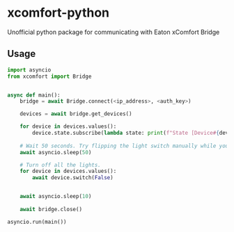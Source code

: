 # xcomfort-python
Unofficial python package for communicating with Eaton xComfort Bridge

## Usage
```python
import asyncio
from xcomfort import Bridge


async def main():
    bridge = await Bridge.connect(<ip_address>, <auth_key>)

    devices = await bridge.get_devices()

    for device in devices.values():
        device.state.subscribe(lambda state: print(f"State [Device#{device.device_id}]: {state}"))
    
    # Wait 50 seconds. Try flipping the light switch manually while you wait
    await asyncio.sleep(50) 

    # Turn off all the lights.
    for device in devices.values():
        await device.switch(False)


    await asyncio.sleep(10)
    
    await bridge.close()

asyncio.run(main())
```
